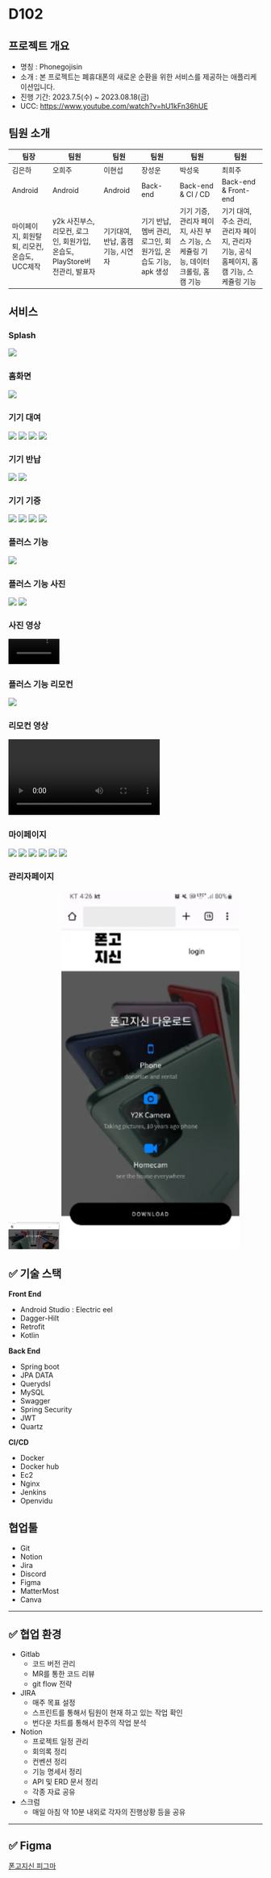 # D102
## 프로젝트 개요

- 명칭 : Phonegojisin
- 소개 : 본 프로젝트는 폐휴대폰의 새로운 순환을 위한 서비스를 제공하는 애플리케이션입니다.
- 진행 기간: 2023.7.5(수) ~ 2023.08.18(금)
- UCC: https://www.youtube.com/watch?v=hU1kFn36hUE

## 팀원 소개

| 팀장 | 팀원 | 팀원 | 팀원 | 팀원 | 팀원 |
| --- | --- | --- | --- | --- | --- |
| 김은하 | 오희주 | 이현섭 | 장성운 | 박성욱 | 최희주 |
| Android | Android | Android | Back-end | Back-end & CI / CD | Back-end & Front-end |
| 마이페이지, 회원탈퇴, 리모컨, 온습도, UCC제작 | y2k 사진부스, 리모컨, 로그인, 회원가입, 온습도, PlayStore버전관리, 발표자 |기기대여, 반납, 홈캠 기능, 시연자 | 기기 반납, 멤버 관리, 로그인, 회원가입, 온습도 기능, apk 생성 | 기기 기증, 관리자 페이지, 사진 부스 기능, 스케쥴링 기능, 데이터 크롤링, 홈캠 기능 | 기기 대여, 주소 관리, 관리자 페이지, 관리자 기능, 공식 홈페이지, 홈캠 기능, 스케쥴링 기능 |
 
## 서비스

### Splash
<img src="https://github.com/leehandsub/phonegojisin/assets/35682233/4da7ff30-f08f-4e2e-97c0-cf3061a2570b" width="20%">

### 홈화면
<img src="https://github.com/leehandsub/phonegojisin/assets/35682233/6dfdef17-59fe-4623-91fe-1958c2d3fee9" width="20%">

### 기기 대여
<img src="https://github.com/leehandsub/phonegojisin/assets/35682233/786f3c66-ed6c-4dab-af4f-c5100d052405" width="20%">
<img src="https://github.com/leehandsub/phonegojisin/assets/35682233/27892ae1-762c-48e2-9034-8440e86fbbd7" width="20%">
<img src="https://github.com/leehandsub/phonegojisin/assets/35682233/3ca3f651-61d6-458d-9263-6f1ab4612f8b" width="20%">
<img src="https://github.com/leehandsub/phonegojisin/assets/35682233/d04fb3e5-edae-47af-bfae-c11bb8c5e544" width="20%">

### 기기 반납
<img src="https://github.com/leehandsub/phonegojisin/assets/35682233/7aa1cc53-a69a-463f-aae0-d22e1b1f53d2" width="20%">
<img src="https://github.com/leehandsub/phonegojisin/assets/35682233/cd070209-4019-4572-8d2d-d29c8eea2435" width="20%">

### 기기 기증
<img src="https://github.com/leehandsub/phonegojisin/assets/35682233/1b5186d7-2325-4b9d-bf9e-c483f2005b44" width="20%">
<img src="https://github.com/leehandsub/phonegojisin/assets/35682233/bf35da28-46dc-4beb-8557-e61e0e999558" width="20%">
<img src="https://github.com/leehandsub/phonegojisin/assets/35682233/13c924ee-d448-4147-9046-9672d6530a6a" width="20%">
<img src="https://github.com/leehandsub/phonegojisin/assets/35682233/bd667b82-0760-4895-a4df-9051db6ad5f8" width="20%">

### 플러스 기능
<img src="https://github.com/leehandsub/phonegojisin/assets/35682233/a594463d-0a9d-4dc8-a7f2-a8a466b3159f" width="20%">

### 플러스 기능 사진
<img src="https://github.com/leehandsub/phonegojisin/assets/35682233/8315ec1c-c75b-427e-ab36-ce988d8bd54e" width="20%">
<img src="https://github.com/leehandsub/phonegojisin/assets/35682233/0607060f-8bb0-46a7-a3b9-8d238f4245f4" width="20%">

### 사진 영상
<video src="https://github.com/leehandsub/phonegojisin/assets/35682233/74dc6d49-39d4-4bf0-931d-4b10fe5b8ef5" width="20%"></video>

### 플러스 기능 리모컨
<img src="https://github.com/leehandsub/phonegojisin/assets/35682233/2eaa99cc-5860-4fd8-a9bb-b5f711ed1e29" width="20%">

### 리모컨 영상
<video src="https://github.com/leehandsub/phonegojisin/assets/35682233/0741b5bd-7f98-418a-8a83-b364a891c282"></video>

### 마이페이지
<img src="https://github.com/leehandsub/phonegojisin/assets/35682233/d49975f6-7f23-4e01-98a8-5b058e43c229" width="20%">
<img src="https://github.com/leehandsub/phonegojisin/assets/35682233/1fe4dcb4-b7cc-484e-9182-5086e59b75e3" width="20%">
<img src="https://github.com/leehandsub/phonegojisin/assets/35682233/d512ffb7-8361-48b3-9881-c58c4eccfbcd" width="20%">
<img src="https://github.com/leehandsub/phonegojisin/assets/35682233/2c9180b1-686c-4e84-a8f8-d55116da0d96" width="20%">
<img src="https://github.com/leehandsub/phonegojisin/assets/35682233/f869ac41-afbc-4ca4-9fe4-731a775868d1" width="20%">
<img src="https://github.com/leehandsub/phonegojisin/assets/35682233/78ed6a08-3efb-444d-b884-88820d19339f" width="20%">

### 관리자페이지
<img src="https://raw.githubusercontent.com/ChoiJu34/PhoneGoJiSin/choiju/phonesin/src/main/resources/static/images/WebMainPage.PNG?token=GHSAT0AAAAAACKSDWK53HLMRTZKGLTPP4GMZK5LTZA" width="20%">
<img src="https://raw.githubusercontent.com/ChoiJu34/PhoneGoJiSin/choiju/phonesin/src/main/resources/static/images/WebMainPageMobile.PNG?token=GHSAT0AAAAAACKSDWK5EE2Y7Q7YKPATUCOQZK5LTNA" width="70%">



## ✅ 기술 스택

**Front End**

- Android Studio : Electric eel
- Dagger-Hilt
- Retrofit
- Kotlin

**Back End**

- Spring boot
- JPA DATA
- Querydsl
- MySQL
- Swagger
- Spring Security
- JWT
- Quartz

**CI/CD**

- Docker
- Docker hub
- Ec2
- Nginx
- Jenkins
- Openvidu

## 협업툴

- Git
- Notion
- Jira
- Discord
- Figma
- MatterMost
- Canva

---

## ✅ 협업 환경

- Gitlab
    - 코드 버전 관리
    - MR를 통한 코드 리뷰
    - git flow 전략
- JIRA
    - 매주 목표 설정
    - 스프린트를 통해서 팀원이 현재 하고 있는 작업 확인
    - 번다운 차트를 통해서 한주의 작업 분석
- Notion
    - 프로젝트 일정 관리
    - 회의록 정리
    - 컨벤션 정리
    - 기능 명세서 정리
    - API 및 ERD 문서 정리
    - 각종 자료 공유
- 스크럼
    - 매일 아침 약 10분 내외로 각자의 진행상황 등을 공유

---

## ✅ Figma

[폰고지신 피그마](https://www.figma.com/file/CENINbPrMLGZ6o2EdWEITj/D102?type=design&node-id=120-230&mode=design&t=EH9dzT9dMTsRUMHE-0)
